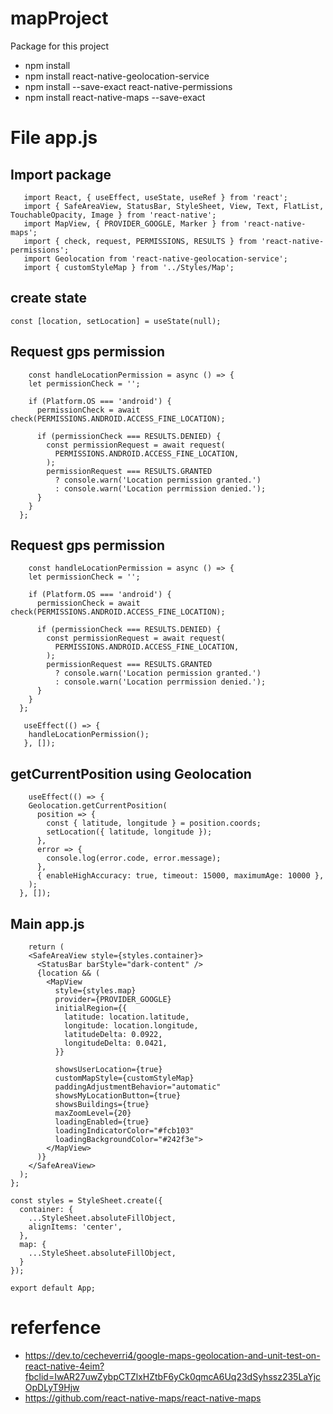 # mapProject
Package for this project
- npm install
- npm install react-native-geolocation-service
- npm install --save-exact react-native-permissions
- npm install react-native-maps --save-exact
# File app.js
## Import package
```
   import React, { useEffect, useState, useRef } from 'react';
   import { SafeAreaView, StatusBar, StyleSheet, View, Text, FlatList, TouchableOpacity, Image } from 'react-native';
   import MapView, { PROVIDER_GOOGLE, Marker } from 'react-native-maps';
   import { check, request, PERMISSIONS, RESULTS } from 'react-native-permissions';
   import Geolocation from 'react-native-geolocation-service';
   import { customStyleMap } from '../Styles/Map';
```
## create state
```
const [location, setLocation] = useState(null);
```
## Request gps permission 
``` 
    const handleLocationPermission = async () => {
    let permissionCheck = '';

    if (Platform.OS === 'android') {
      permissionCheck = await check(PERMISSIONS.ANDROID.ACCESS_FINE_LOCATION);

      if (permissionCheck === RESULTS.DENIED) {
        const permissionRequest = await request(
          PERMISSIONS.ANDROID.ACCESS_FINE_LOCATION,
        );
        permissionRequest === RESULTS.GRANTED
          ? console.warn('Location permission granted.')
          : console.warn('Location perrmission denied.');
      }
    }
  };
```
## Request gps permission 
``` 
    const handleLocationPermission = async () => {
    let permissionCheck = '';

    if (Platform.OS === 'android') {
      permissionCheck = await check(PERMISSIONS.ANDROID.ACCESS_FINE_LOCATION);

      if (permissionCheck === RESULTS.DENIED) {
        const permissionRequest = await request(
          PERMISSIONS.ANDROID.ACCESS_FINE_LOCATION,
        );
        permissionRequest === RESULTS.GRANTED
          ? console.warn('Location permission granted.')
          : console.warn('Location perrmission denied.');
      }
    }
  };
  
   useEffect(() => {
    handleLocationPermission();
   }, []);
```
## getCurrentPosition using Geolocation
``` 
    useEffect(() => {
    Geolocation.getCurrentPosition(
      position => {
        const { latitude, longitude } = position.coords;
        setLocation({ latitude, longitude });
      },
      error => {
        console.log(error.code, error.message);
      },
      { enableHighAccuracy: true, timeout: 15000, maximumAge: 10000 },
    );
  }, []);
```
## Main app.js
``` 
    return (
    <SafeAreaView style={styles.container}>
      <StatusBar barStyle="dark-content" />
      {location && (
        <MapView
          style={styles.map}
          provider={PROVIDER_GOOGLE}
          initialRegion={{
            latitude: location.latitude,
            longitude: location.longitude,
            latitudeDelta: 0.0922,
            longitudeDelta: 0.0421,
          }}

          showsUserLocation={true}
          customMapStyle={customStyleMap}
          paddingAdjustmentBehavior="automatic"
          showsMyLocationButton={true}
          showsBuildings={true}
          maxZoomLevel={20}
          loadingEnabled={true}
          loadingIndicatorColor="#fcb103"
          loadingBackgroundColor="#242f3e">
        </MapView>
      )}
    </SafeAreaView>
  );
};

const styles = StyleSheet.create({
  container: {
    ...StyleSheet.absoluteFillObject,
    alignItems: 'center',
  },
  map: {
    ...StyleSheet.absoluteFillObject,
  }
});

export default App;
```
# referfence
 - https://dev.to/cecheverri4/google-maps-geolocation-and-unit-test-on-react-native-4eim?fbclid=IwAR27uwZybpCTZlxHZtbF6yCk0qmcA6Uq23dSyhssz235LaYjcOpDLyT9Hjw
 - https://github.com/react-native-maps/react-native-maps
